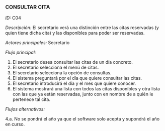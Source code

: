 ### **CONSULTAR CITA** 
*ID:* C04        

*Descripción:* El secretario verá una distinción entre las citas reservadas (y quien tiene dicha cita) y las disponibles para poder ser reservadas.

*Actores principales:* Secretario

*Flujo principal:*
1. El secretario desea consultar las citas de un día concreto.
2. El secretario selecciona el menú de citas.
3. El secretario selecciona la opción de consultas.
4. El sistema preguntará por el día que quiere consultar las citas.
5. El secretario introducirá el día y el mes que quiere conocer.
6. El sistema mostrará una lista con todos las citas disponibles y otra lista con las que ya están reservadas, junto con en nombre de a quién le pertenece tal cita.

*Flujos alternativos:*

4.a. No se pondrá el año ya que el software solo acepta y supondrá el año en curso.

